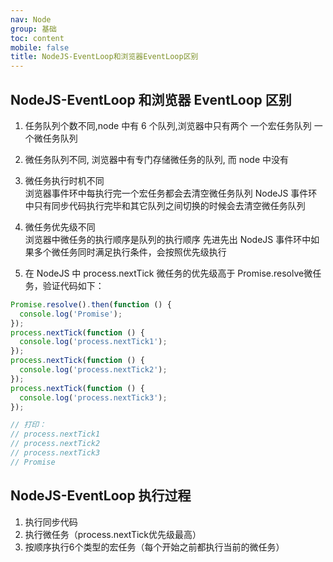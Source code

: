 ```yaml
---
nav: Node
group: 基础
toc: content
mobile: false
title: NodeJS-EventLoop和浏览器EventLoop区别
---
```


## NodeJS-EventLoop 和浏览器 EventLoop 区别

1. 任务队列个数不同,node 中有 6 个队列,浏览器中只有两个 一个宏任务队列 一个微任务队列

2. 微任务队列不同, 浏览器中有专门存储微任务的队列, 而 node 中没有
3. 微任务执行时机不同  
浏览器事件环中每执行完一个宏任务都会去清空微任务队列
NodeJS 事件环中只有同步代码执行完毕和其它队列之间切换的时候会去清空微任务队列
4. 微任务优先级不同  
浏览器中微任务的执行顺序是队列的执行顺序 先进先出
NodeJS 事件环中如果多个微任务同时满足执行条件，会按照优先级执行
5. 在 NodeJS 中 ​​process.nextTick​​ 微任务的优先级高于 ​​Promise.resolve​​ 微任务，验证代码如下：

```js
Promise.resolve().then(function () {
  console.log('Promise');
});
process.nextTick(function () {
  console.log('process.nextTick1');
});
process.nextTick(function () {
  console.log('process.nextTick2');
});
process.nextTick(function () {
  console.log('process.nextTick3');
});

// 打印：
// process.nextTick1
// process.nextTick2
// process.nextTick3
// Promise
```

## NodeJS-EventLoop 执行过程
1. 执行同步代码
2. 执行微任务（process.nextTick优先级最高）
3. 按顺序执行6个类型的宏任务（每个开始之前都执行当前的微任务）
